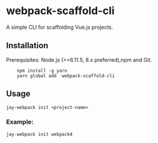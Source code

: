# webpack-scaffold-cli
A simple CLI for scaffolding Vue.js projects.

## Installation
Prerequisites: Node.js (>=6.11.5, 8.x preferred),npm and Git.

```
    npm install -g yarn
    yarn global add  webpack-scaffold-cli
```

## Usage
```
jay-webpack init <project-name>
```

### Example:
```
jay-webpack init webpack4
```